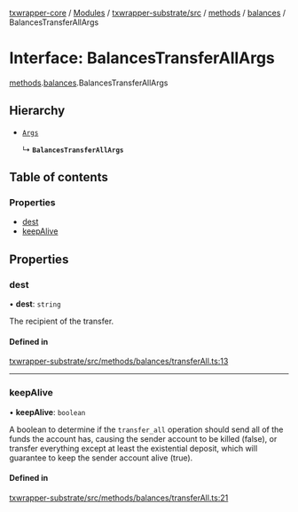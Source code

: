 [txwrapper-core](../README.md) / [Modules](../modules.md) / [txwrapper-substrate/src](../modules/txwrapper_substrate_src.md) / [methods](../modules/txwrapper_substrate_src.methods.md) / [balances](../modules/txwrapper_substrate_src.methods.balances.md) / BalancesTransferAllArgs

# Interface: BalancesTransferAllArgs

[methods](../modules/txwrapper_substrate_src.methods.md).[balances](../modules/txwrapper_substrate_src.methods.balances.md).BalancesTransferAllArgs

## Hierarchy

- [`Args`](../modules/txwrapper_core_src.md#args)

  ↳ **`BalancesTransferAllArgs`**

## Table of contents

### Properties

- [dest](txwrapper_substrate_src.methods.balances.BalancesTransferAllArgs.md#dest)
- [keepAlive](txwrapper_substrate_src.methods.balances.BalancesTransferAllArgs.md#keepalive)

## Properties

### dest

• **dest**: `string`

The recipient of the transfer.

#### Defined in

[txwrapper-substrate/src/methods/balances/transferAll.ts:13](https://github.com/paritytech/txwrapper-core/blob/9387f90/packages/txwrapper-substrate/src/methods/balances/transferAll.ts#L13)

___

### keepAlive

• **keepAlive**: `boolean`

A boolean to determine if the `transfer_all` operation should send all
of the funds the account has, causing the sender account to be killed (false), or
transfer everything except at least the existential deposit, which will guarantee to
keep the sender account alive (true).

#### Defined in

[txwrapper-substrate/src/methods/balances/transferAll.ts:21](https://github.com/paritytech/txwrapper-core/blob/9387f90/packages/txwrapper-substrate/src/methods/balances/transferAll.ts#L21)
